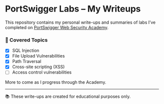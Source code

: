 # PortSwigger Labs – My Writeups

This repository contains my personal write-ups and summaries of labs I’ve completed on [PortSwigger Web Security Academy](https://portswigger.net/web-security).

### 🔐 Covered Topics

- [x] SQL Injection
- [x] File Upload Vulnerabilities
- [x] Path Traversal
- [x] Cross-site scripting (XSS)
- [ ] Access control vulnerabilities

More to come as I progress through the Academy.

---

📚 These write-ups are created for educational purposes only.
